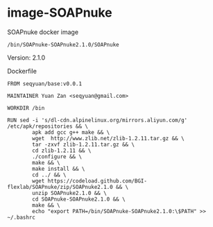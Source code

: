 # image-SOAPnuke
SOAPnuke docker image

`/bin/SOAPnuke-SOAPnuke2.1.0/SOAPnuke`

Version: 2.1.0

Dockerfile
```
FROM seqyuan/base:v0.0.1

MAINTAINER Yuan Zan <seqyuan@gmail.com>

WORKDIR /bin

RUN sed -i 's/dl-cdn.alpinelinux.org/mirrors.aliyun.com/g' /etc/apk/repositories && \
		apk add gcc g++ make && \
		wget  http://www.zlib.net/zlib-1.2.11.tar.gz && \
		tar -zxvf zlib-1.2.11.tar.gz && \
		cd zlib-1.2.11 && \
		./configure && \
		make && \
		make install && \
		cd ../ && \
		wget https://codeload.github.com/BGI-flexlab/SOAPnuke/zip/SOAPnuke2.1.0 && \
		unzip SOAPnuke2.1.0 && \
		cd SOAPnuke-SOAPnuke2.1.0 && \
		make && \
		echo "export PATH=/bin/SOAPnuke-SOAPnuke2.1.0:\$PATH" >> ~/.bashrc
```

